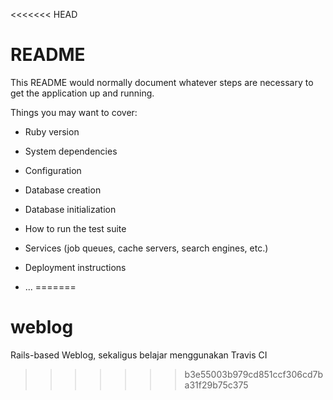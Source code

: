 <<<<<<< HEAD
# README

This README would normally document whatever steps are necessary to get the
application up and running.

Things you may want to cover:

* Ruby version

* System dependencies

* Configuration

* Database creation

* Database initialization

* How to run the test suite

* Services (job queues, cache servers, search engines, etc.)

* Deployment instructions

* ...
=======
# weblog
Rails-based Weblog, sekaligus belajar menggunakan Travis CI
>>>>>>> b3e55003b979cd851ccf306cd7ba31f29b75c375
